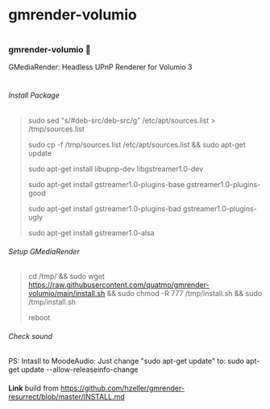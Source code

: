 # gmrender-volumio

```
```
### gmrender-volumio 👋
GMediaRender: Headless UPnP Renderer for Volumio 3
#

###### Install Package
> sudo sed "s/#deb-src/deb-src/g" /etc/apt/sources.list > /tmp/sources.list
> 
> sudo cp -f /tmp/sources.list /etc/apt/sources.list && sudo apt-get update
> 
> sudo apt-get install libupnp-dev libgstreamer1.0-dev
> 
> sudo apt-get install gstreamer1.0-plugins-base gstreamer1.0-plugins-good
> 
> sudo apt-get install gstreamer1.0-plugins-bad gstreamer1.0-plugins-ugly
> 
> sudo apt-get install gstreamer1.0-alsa
> 
###### Setup GMediaRender
> cd /tmp/ && sudo wget https://raw.githubusercontent.com/quatmo/gmrender-volumio/main/install.sh && sudo chmod -R 777 /tmp/install.sh && sudo /tmp/install.sh
> 
> reboot
###### Check sound
> 
PS: Intasll to MoodeAudio: Just change "sudo apt-get update" to: sudo apt-get update --allow-releaseinfo-change

####
**Link** build from https://github.com/hzeller/gmrender-resurrect/blob/master/INSTALL.md

